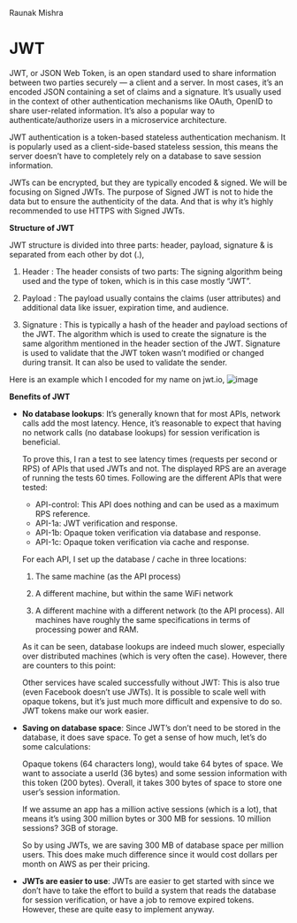 
Raunak Mishra   

# JWT

JWT, or JSON Web Token, is an open standard used to share information between two parties securely — a client and a server. In most cases, it’s an encoded JSON containing a set of claims and a signature. It’s usually used in the context of other authentication mechanisms like OAuth, OpenID to share user-related information. It’s also a popular way to authenticate/authorize users in a microservice architecture.

 JWT authentication is a token-based stateless authentication mechanism. It is popularly used as a client-side-based stateless session, this means the server doesn’t have to completely rely on a database to save session information.

JWTs can be encrypted, but they are typically encoded & signed.  We will be focusing on Signed JWTs. The purpose of Signed JWT is not to hide the data but to ensure the authenticity of the data. And that is why it’s highly recommended to use HTTPS with Signed JWTs.

**Structure of JWT**

JWT structure is divided into three parts: header, payload, signature & is separated from each other by dot (.),

1) Header : The header consists of two parts: 
The signing algorithm being used and the type of token, which is in this case mostly “JWT”.

2) Payload : The payload usually contains the claims (user attributes) and additional data like issuer, expiration time, and audience. 

3) Signature : This is typically a hash of the header and payload sections of the JWT. The algorithm which is used to create the signature is the same algorithm mentioned in the header section of the JWT. Signature is used to validate that the JWT token wasn’t modified or changed during transit. It can also be used to validate the sender.

 Here is an example which I encoded for my name on jwt.io, 
 ![image](https://user-images.githubusercontent.com/66771301/204018551-e54253b4-b971-4cab-87fa-333fa8d72614.png)


**Benefits of JWT**

* __No database lookups__: It’s generally known that for most APIs, network calls add the most latency. Hence, it’s reasonable to expect that having no network calls (no database lookups) for session verification is beneficial.

    To prove this, I ran a test to see latency times (requests per second or RPS) of APIs that used JWTs and not. The displayed RPS are an average of running the tests 60 times. Following are the different APIs that were tested:

    * API-control: This API does nothing and can be used as a maximum RPS reference.
    * API-1a: JWT verification and response.
    * API-1b: Opaque token verification via database and response.
    * API-1c: Opaque token verification via cache and response. 

    For each API, I set up the database / cache in three locations:

    1) The same machine (as the API process)

    2) A different machine, but within the same WiFi network

    3) A different machine with a different network (to the API process). All machines have roughly the same specifications in terms of processing power and RAM.

    As it can be seen, database lookups are indeed much slower, especially over distributed machines (which is very often the case). However, there are counters to this point:

    Other services have scaled successfully without JWT: This is also true (even Facebook doesn’t use JWTs). It is possible to scale well with opaque tokens, but it’s just much more difficult and expensive to do so. JWT tokens make our work easier.

* __Saving on database space__: Since JWT’s don’t need to be stored in the database, it does save space. To get a sense of how much, let’s do some calculations:

    Opaque tokens (64 characters long), would take 64 bytes of space.
    We want to associate a userId (36 bytes) and some session information with this token (200 bytes). Overall, it takes 300 bytes of space to store one user’s session information.

    If we assume an app has a million active sessions (which is a lot), that means it’s using 300 million bytes or 300 MB for sessions. 10 million sessions? 3GB of storage.
    
    So by using JWTs, we are saving 300 MB of database space per million users. This does make much difference since it would cost dollars per month on AWS as per their pricing.

* __JWTs are easier to use__: JWTs are easier to get started with since we don’t have to take the effort to build a system that reads the database for session verification, or have a job to remove expired tokens. However, these are quite easy to implement anyway.
